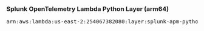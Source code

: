 <h3>Splunk OpenTelemetry Lambda Python Layer (arm64)</h3>

<pre>
arn:aws:lambda:us-east-2:254067382080:layer:splunk-apm-python-arm:4
</pre>
